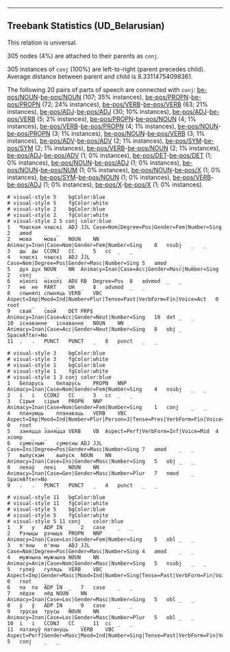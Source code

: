 

--------------------------------------------------------------------------------

## Treebank Statistics (UD_Belarusian)

This relation is universal.

305 nodes (4%) are attached to their parents as `conj`.

305 instances of `conj` (100%) are left-to-right (parent precedes child).
Average distance between parent and child is 8.33114754098361.

The following 20 pairs of parts of speech are connected with `conj`: [be-pos/NOUN]()-[be-pos/NOUN]() (107; 35% instances), [be-pos/PROPN]()-[be-pos/PROPN]() (72; 24% instances), [be-pos/VERB]()-[be-pos/VERB]() (63; 21% instances), [be-pos/ADJ]()-[be-pos/ADJ]() (30; 10% instances), [be-pos/ADJ]()-[be-pos/VERB]() (5; 2% instances), [be-pos/PROPN]()-[be-pos/NOUN]() (4; 1% instances), [be-pos/VERB]()-[be-pos/PROPN]() (4; 1% instances), [be-pos/NOUN]()-[be-pos/PROPN]() (3; 1% instances), [be-pos/NOUN]()-[be-pos/VERB]() (3; 1% instances), [be-pos/ADV]()-[be-pos/ADV]() (2; 1% instances), [be-pos/SYM]()-[be-pos/SYM]() (2; 1% instances), [be-pos/VERB]()-[be-pos/NOUN]() (2; 1% instances), [be-pos/ADJ]()-[be-pos/ADV]() (1; 0% instances), [be-pos/DET]()-[be-pos/DET]() (1; 0% instances), [be-pos/NOUN]()-[be-pos/ADJ]() (1; 0% instances), [be-pos/NOUN]()-[be-pos/NUM]() (1; 0% instances), [be-pos/NOUN]()-[be-pos/X]() (1; 0% instances), [be-pos/SYM]()-[be-pos/NOUN]() (1; 0% instances), [be-pos/VERB]()-[be-pos/ADJ]() (1; 0% instances), [be-pos/X]()-[be-pos/X]() (1; 0% instances).


~~~ conllu
# visual-style 5	bgColor:blue
# visual-style 5	fgColor:white
# visual-style 2	bgColor:blue
# visual-style 2	fgColor:white
# visual-style 2 5 conj	color:blue
1	Чэшская	чэшскi	ADJ	JJL	Case=Nom|Degree=Pos|Gender=Fem|Number=Sing	2	amod	_	_
2	мова	мова	NOUN	NN	Animacy=Inan|Case=Nom|Gender=Fem|Number=Sing	8	nsubj	_	_
3	ды	ды	CCONJ	CC	_	5	cc	_	_
4	чэшскі	чэшскі	ADJ	JJL	Case=Nom|Degree=Pos|Gender=Masc|Number=Sing	5	amod	_	_
5	дух	дух	NOUN	NN	Animacy=Inan|Case=Acc|Gender=Masc|Number=Sing	2	conj	_	_
6	ніколі	ніколі	ADV	RB	Degree=Pos	8	advmod	_	_
7	не	не	PART	UH	_	8	advmod	_	_
8	спынялі	спыняць	VERB	VBC	Aspect=Imp|Mood=Ind|Number=Plur|Tense=Past|VerbForm=Fin|Voice=Act	0	root	_	_
9	сваё	свой	DET	PRP$	Animacy=Inan|Case=Acc|Gender=Neut|Number=Sing	10	det	_	_
10	існаванне	існаванне	NOUN	NN	Animacy=Inan|Case=Acc|Gender=Neut|Number=Sing	8	obj	_	SpaceAfter=No
11	.	.	PUNCT	PUNCT	_	8	punct	_	_

~~~


~~~ conllu
# visual-style 3	bgColor:blue
# visual-style 3	fgColor:white
# visual-style 1	bgColor:blue
# visual-style 1	fgColor:white
# visual-style 1 3 conj	color:blue
1	Беларусь	беларусь	PROPN	NNP	Animacy=Inan|Case=Nom|Gender=Fem|Number=Sing	4	nsubj	_	_
2	і	і	CCONJ	CC	_	3	cc	_	_
3	Сірыя	сірыя	PROPN	NNP	Animacy=Inan|Case=Nom|Gender=Fem|Number=Sing	1	conj	_	_
4	плануюць	планаваць	VERB	VBC	Aspect=Imp|Mood=Ind|Number=Plur|Person=3|Tense=Pres|VerbForm=Fin|Voice=Act	0	root	_	_
5	заняцца	заняцца	VERB	VB	Aspect=Perf|VerbForm=Inf|Voice=Mid	4	xcomp	_	_
6	сумесным	сумесны	ADJ	JJL	Case=Ins|Degree=Pos|Gender=Masc|Number=Sing	7	amod	_	_
7	выпускам	выпуск	NOUN	NN	Animacy=Inan|Case=Ins|Gender=Masc|Number=Sing	5	obj	_	_
8	лекаў	лекi	NOUN	NN	Animacy=Inan|Case=Gen|Gender=Masc|Number=Plur	7	nmod	_	SpaceAfter=No
9	.	.	PUNCT	PUNCT	_	4	punct	_	_

~~~


~~~ conllu
# visual-style 11	bgColor:blue
# visual-style 11	fgColor:white
# visual-style 5	bgColor:blue
# visual-style 5	fgColor:white
# visual-style 5 11 conj	color:blue
1	У	у	ADP	IN	_	2	case	_	_
2	Рэчыцы	рэчыца	PROPN	NNP	Animacy=Inan|Case=Loc|Gender=Fem|Number=Sing	5	obl	_	_
3	п'яны	п'яны	ADJ	JJL	Case=Nom|Degree=Pos|Gender=Masc|Number=Sing	4	amod	_	_
4	мужчына	мужчына	NOUN	NN	Animacy=Anim|Case=Nom|Gender=Masc|Number=Sing	5	nsubj	_	_
5	гуляў	гуляць	VERB	VBC	Aspect=Imp|Gender=Masc|Mood=Ind|Number=Sing|Tense=Past|VerbForm=Fin|Voice=Act	0	root	_	_
6	па	па	ADP	IN	_	7	case	_	_
7	лёдзе	лёд	NOUN	NN	Animacy=Inan|Case=Loc|Gender=Masc|Number=Sing	5	obl	_	_
8	ў	ў	ADP	IN	_	9	case	_	_
9	трусах	трусы	NOUN	NN	Animacy=Inan|Case=Loc|Gender=Masc|Number=Plur	5	obl	_	_
10	і	і	CCONJ	CC	_	11	cc	_	_
11	патануў	патануць	VERB	VBC	Aspect=Perf|Gender=Masc|Mood=Ind|Number=Sing|Tense=Past|VerbForm=Fin|Voice=Act	5	conj	_	_

~~~


